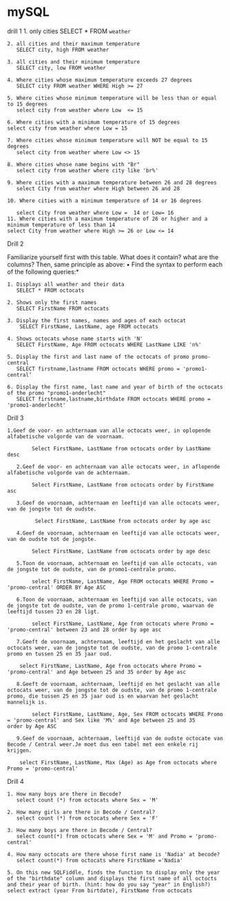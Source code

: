 # mySQL


drill 1
    1. only cities
	SELECT * FROM `weather`

    2. all cities and their maximum temperature
       SELECT city, high FROM weather

    3. all cities and their minimum temperature
       SELECT city, low FROM weather

    4. Where cities whose maximum temperature exceeds 27 degrees
       SELECT city FROM weather WHERE High >= 27

    5. Where cities whose minimum temperature will be less than or equal to 15 degrees
       select city from weather where Low  <= 15

    6. Where cities with a minimum temperature of 15 degrees
	select city from weather where Low = 15

    7. Where cities whose minimum temperature will NOT be equal to 15 degrees
       select city from weather where Low <> 15

    8. Where cities whose name begins with "Br"
       select city from weather where city like 'br%'

    9. Where cities with a maximum temperature between 26 and 28 degrees
       select City from weather where High between 26 and 28

    10. Where cities with a minimum temperature of 14 or 16 degrees

       select City from weather where Low =  14 or Low= 16 
    11. Where cities with a maximum temperature of 26 or higher and a minimum temperature of less than 14
	select City from weather where High >= 26 or Low <= 14


Drill 2


Familiarize yourself first with this table. What does it contain? what are the columns? Then, same principle as above:
    • Find the syntax to perform each of the following queries:*

    1. Displays all weather and their data
       SELECT * FROM octocats

    2. Shows only the first names
       SELECT FirstName FROM octocats

    3. Display the first names, names and ages of each octocat
        SELECT FirstName, LastName, age FROM octocats

    4. Shows octocats whose name starts with 'N'
       SELECT FirstName, Age FROM octocats WHERE LastName LIKE 'n%'

    5. Display the first and last name of the octocats of promo promo-central
       SELECT firstname,lastname FROM octocats WHERE promo = 'promo1-central’

    6. Display the first name, last name and year of birth of the octocats of the promo "promo1-anderlecht"
       SELECT firstname,lastname,birthdate FROM octocats WHERE promo = 'promo1-anderlecht'

Drill 3

	1.Geef de voor- en achternaam van alle octocats weer, in oplopende 	alfabetische volgorde van de voornaam.

       		Select FirstName, LastName from octocats order by LastName desc

       2.Geef de voor- en achternaam van alle octocats weer, in aflopende alfabetische volgorde van de achternaam.

       		Select FirstName, LastName from octocats order by FirstName asc

       3.Geef de voornaam, achternaam en leeftijd van alle octocats weer, van de jongste tot de oudste.

      		 Select FirstName, LastName from octocats order by age asc

       4.Geef de voornaam, achternaam en leeftijd van alle octocats weer, van de oudste tot de jongste.

       		Select FirstName, LastName from octocats order by age desc

       5.Toon de voornaam, achternaam en leeftijd van alle octocats, van de jongste tot de oudste, van de promo1-centrale promo.

       		select FirstName, LastName, Age FROM octocats WHERE Promo = 'promo-central' ORDER BY Age ASC

       6.Toon de voornaam, achternaam en leeftijd van alle octocats, van de jongste tot de oudste, van de promo 1-centrale promo, waarvan de 		leeftijd tussen 23 en 28 ligt.

       		select FirstName, LastName, Age from octocats where Promo = 'promo-central' between 23 and 28 order by age asc

       7.Geeft de voornaam, achternaam, leeftijd en het geslacht van alle octocats weer, van de jongste tot de oudste, van de promo 1-centrale 		promo en tussen 25 en 35 jaar oud.

		select FirstName, LastName, Age from octocats where Promo = 'promo-central' and Age between 25 and 35 order by Age asc

       8.Geeft de voornaam, achternaam, leeftijd en het geslacht van alle octocats weer, van de jongste tot de oudste, van de promo 1-centrale 		promo, die tussen 25 en 35 jaar oud is en waarvan het geslacht mannelijk is.

       		select FirstName, LastName, Age, Sex FROM octocats WHERE Promo = 'promo-central' and Sex like 'M%' and Age between 25 and 35 			order by Age ASC

       9.Geef de voornaam, achternaam, leeftijd van de oudste octocate van Becode / Central weer.Je moet dus een tabel met een enkele rij 		krijgen.

		select FirstName, LastName, Max (Age) as Age from octocats where Promo = 'promo-central'

Drill 4

    1. How many boys are there in Becode?
       select count (*) from octocats where Sex = 'M'

    2. How many girls are there in Becode / Central?
       select count (*) from octocats where Sex = 'F'

    3. How many boys are there in Becode / Central?
       select count(*) from octocats where Sex = 'M' and Promo = 'promo-central'

    4. How many octocats are there whose first name is 'Nadia' at becode?
       select count(*) from octocats where FirstName ='Nadia'

    5. On this new SQLFiddle, finds the function to display only the year of the "birthdate" column and displays the first name of all octocts 		and their year of birth. (hint: how do you say "year" in English?)
	select extract (year From birtdate), FirstName from octocats
       

